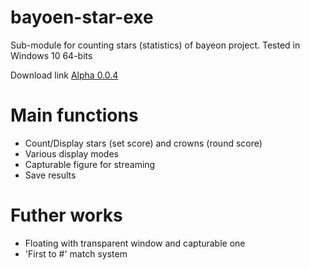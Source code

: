 # bayoen-star-exe
Sub-module for counting stars (statistics) of bayeon project.
Tested in Windows 10 64-bits

Download link
[Alpha 0.0.4](https://github.com/bayoen/bayoen-star-exe/raw/master/bayoen-star-exe/bin/x64/Release%20Alpha%200.0.4.zip)


# Main functions

- Count/Display stars (set score) and crowns (round score)
- Various display modes
- Capturable figure for streaming
- Save results

# Futher works

- Floating with transparent window and capturable one
- 'First to #' match system
